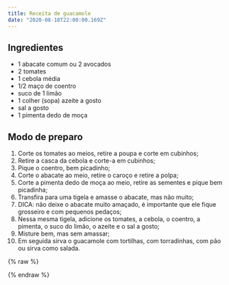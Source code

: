 ```yaml
---
title: Receita de guacamole
date: "2020-08-18T22:00:00.169Z"
---
```


## Ingredientes

- 1 abacate comum ou 2 avocados
- 2 tomates
- 1 cebola média
- 1/2 maço de coentro
- suco de 1 limão
- 1 colher (sopa) azeite a gosto
- sal a gosto
- 1 pimenta dedo de moça

## Modo de preparo

1. Corte os tomates ao meios, retire a poupa e corte em cubinhos;
2. Retire a casca da cebola e corte-a em cubinhos;
3. Pique o coentro, bem picadinho;
4. Corte o abacate ao meio, retire o caroço e retire a polpa;
5. Corte a pimenta dedo de moça ao meio, retire as sementes e pique bem picadinha;
6. Transfira para uma tigela e amasse o abacate, mas não muito;
7. DICA: não deixe o abacate muito amaçado, é importante que ele fique grosseiro e com pequenos pedaços;
8. Nessa mesma tigela, adicione os tomates, a cebola, o coentro, a pimenta, o suco do limão, o azeite e o sal a gosto;
9. Misture bem, mas sem amassar;
10. Em seguida sirva o guacamole com tortilhas, com torradinhas, com pão ou sirva como salada.

{% raw %}
<style>
  .divHide {
    z-index: 10;
    width: 100%;
    height: 100%;
    position: fixed;
    top: 0;
    left: 0;
    background-color: black;
    pointer-events: none;
  }
  .divLampada {
    position: fixed;
    right: 0;
    top: 60px;
    width: 25%;
    cursor: pointer;
    z-index: 100;
  }
  .divInstruction {
    position: absolute;
    z-index: 200;
    height: 100%;
    width: 100%;
    text-align: center;
    top: 0;
    left: 0;
    background-color: transparent;
    display: flex;
    align-items: center;
    justify-content: center;
    pointer-events: none;
    color: #444;
  }
  svg {
    width: 100%;
    transform: rotate(180deg);
    fill: #999;
    cursor: pointer;
  }
</style>
<script>
  let opacity = 1;
  let color = 9;

  const div = document.createElement("div");
  div.className = "divLampada";
  div.innerHTML = '<svg viewBox="0 0 480.005 480.005"><path d="M240.003,48c4.418,0,8-3.582,8-8V8c0-4.418-3.582-8-8-8s-8,3.582-8,8v32C232.003,44.418,235.584,48,240.003,48z"/><path d="M141.075,36.656l16,27.704c2.184,3.841,7.068,5.184,10.909,3s5.184-7.068,3-10.909c-0.017-0.031-0.035-0.061-0.053-0.092 l-16-27.704c-2.184-3.841-7.068-5.184-10.909-3c-3.841,2.184-5.184,7.068-3,10.909C141.039,36.595,141.057,36.626,141.075,36.656 z"/><path d="M76.567,106.875c0.03,0.018,0.061,0.035,0.092,0.053l27.704,16c3.812,2.234,8.713,0.956,10.947-2.856 c2.234-3.812,0.956-8.713-2.856-10.947c-0.03-0.018-0.061-0.035-0.092-0.053l-27.704-16c-3.812-2.234-8.713-0.956-10.947,2.856 C71.477,99.739,72.755,104.641,76.567,106.875z"/><path d="M96.003,192c0-4.418-3.582-8-8-8h-32c-4.418,0-8,3.582-8,8s3.582,8,8,8h32C92.421,200,96.003,196.418,96.003,192z"/><path d="M104.456,261.018c-0.031,0.018-0.062,0.036-0.093,0.054l-27.704,16c-3.841,2.183-5.185,7.067-3.002,10.908 c2.183,3.841,7.067,5.185,10.908,3.002c0.031-0.018,0.062-0.036,0.093-0.054l27.704-16c3.841-2.183,5.185-7.067,3.002-10.908 C113.181,260.179,108.297,258.835,104.456,261.018z"/><path d="M403.44,277.126c-0.031-0.018-0.062-0.036-0.093-0.054l-27.704-16c-3.811-2.235-8.713-0.957-10.948,2.854 c-2.235,3.811-0.957,8.713,2.854,10.948c0.031,0.018,0.062,0.036,0.093,0.054l27.704,16c3.811,2.235,8.713,0.957,10.948-2.854 C408.529,284.262,407.251,279.361,403.44,277.126z"/><path d="M424.003,184h-32c-4.418,0-8,3.582-8,8s3.582,8,8,8h32c4.418,0,8-3.582,8-8S428.421,184,424.003,184z"/><path d="M371.651,124c1.404,0,2.784-0.37,4-1.072l27.704-16c3.841-2.184,5.184-7.068,3-10.909s-7.068-5.184-10.909-3 c-0.031,0.017-0.061,0.035-0.092,0.053l-27.704,16c-3.826,2.209-5.137,7.102-2.928,10.928 C366.152,122.475,368.793,124,371.651,124z"/><path d="M311.993,67.291c0.003,0.002,0.006,0.004,0.009,0.005c3.827,2.207,8.72,0.894,10.927-2.934 c0-0.001,0.001-0.002,0.001-0.002l16-27.704c2.235-3.811,0.957-8.713-2.854-10.948c-3.811-2.235-8.713-0.957-10.948,2.854 c-0.018,0.031-0.036,0.062-0.054,0.093l-16,27.704C306.862,60.184,308.169,65.078,311.993,67.291z"/><path d="M256.003,320c4.418,0,8-3.582,8-8v-88h16c17.673,0,32-14.327,32-32s-14.327-32-32-32c-17.673,0-32,14.327-32,32v16h-16 v-16c0-17.673-14.327-32-32-32s-32,14.327-32,32s14.327,32,32,32h16v88c0,4.418,3.582,8,8,8s8-3.582,8-8v-88h16v88 C248.003,316.418,251.584,320,256.003,320z M264.003,192c0-8.837,7.163-16,16-16s16,7.163,16,16s-7.163,16-16,16h-16V192z M216.003,208h-16c-8.837,0-16-7.163-16-16s7.163-16,16-16s16,7.163,16,16V208z"/><path d="M246.219,64.152c-70.611-3.392-130.603,51.099-133.995,121.71c-1.943,40.432,15.354,79.4,46.643,105.082 c5.639,4.417,8.994,11.135,9.136,18.296V328c0.042,10.134,6.445,19.15,16,22.528V360c0.021,5.923,2.245,11.627,6.24,16 c-8.32,9.044-8.32,22.956,0,32c-8.894,9.75-8.2,24.864,1.55,33.758c4.429,4.04,10.215,6.268,16.21,6.242 c4.306,0.113,7.889-3.287,8.001-7.593c0.044-1.68-0.456-3.33-1.425-4.703c-0.253-0.489-0.553-0.953-0.896-1.384 c-0.658-0.602-1.409-1.094-2.224-1.456c-0.232-0.12-0.464-0.216-0.704-0.312c-0.81-0.295-1.659-0.465-2.52-0.504 c-0.08,0-0.152-0.048-0.232-0.048c-4.418,0-8-3.582-8-8s3.582-8,8-8h32c4.418,0,8-3.582,8-8s-3.582-8-8-8h-32 c-4.418,0-8-3.582-8-8s3.582-8,8-8h32c4.418,0,8-3.582,8-8s-3.582-8-8-8h-32c-4.418,0-8-3.582-8-8v-8h40c4.418,0,8-3.582,8-8 s-3.582-8-8-8h-48c-4.418,0-8-3.582-8-8v-18.76c-0.131-11.962-5.64-23.23-15-30.68c-47.788-39.274-54.689-109.852-15.415-157.64 c22.466-27.336,56.528-42.448,91.871-40.76c59.107,3.516,105.536,51.957,106.544,111.16c0.287,34.052-15.024,66.363-41.56,87.704 c-9.29,7.652-14.602,19.109-14.44,31.144V328c0,4.418-3.582,8-8,8h-24c-4.418,0-8,3.582-8,8s3.582,8,8,8h16v8 c0,4.418-3.582,8-8,8h-8c-4.418,0-8,3.582-8,8s3.582,8,8,8h8c4.418,0,8,3.582,8,8s-3.582,8-8,8h-8c-4.418,0-8,3.582-8,8 s3.582,8,8,8h8c4.418,0,8,3.582,8,8s-3.582,8-8,8h-40c-4.418,0-8,3.582-8,8s3.582,8,8,8h30.632 c-4.417,12.497-18.129,19.047-30.626,14.63c-3.826-1.352-7.246-3.653-9.942-6.686c-2.938-3.3-7.996-3.594-11.296-0.656 c-3.3,2.938-3.594,7.996-0.656,11.296c14.631,16.487,39.857,17.992,56.344,3.362c6.81-6.043,11.349-14.232,12.864-23.21 c12.529-3.916,19.511-17.247,15.596-29.776c-1.04-3.329-2.801-6.388-5.156-8.96c8.32-9.044,8.32-22.956,0-32 c3.995-4.373,6.219-10.077,6.24-16v-9.472c9.555-3.378,15.958-12.394,16-22.528v-17.832c-0.107-7.187,3.007-14.046,8.488-18.696 c30.344-24.395,47.85-61.339,47.512-100.272C366.847,123.532,313.777,68.169,246.219,64.152z"/></svg>'
  div.addEventListener("click", () => {
    if (opacity > 0) {
      opacity -= 0.01;
    }

    if (color < 15) {
      color += 0.1;
    }

    document.getElementById("divText").style.display = "none";
    setOpacity();
    setColor();
  });

  const divLight = document.createElement("div");
  div.appendChild(divLight);

  const divHide = document.createElement("div");
  divHide.className = "divHide";
  divHide.id = "divHide";

  const divText = document.createElement("div");
  divText.innerText = "Para acender as luzes, fique clicando na lâmpada.";
  divText.id = "divText";
  divText.className = "divInstruction";
  
  const body = document.getElementsByTagName("body")[0];
  body.appendChild(div);
  body.appendChild(divHide);
  body.appendChild(divText);

  const setOpacity = () => {
    const hidden = document.getElementById("divHide");
    hidden.style.opacity = opacity;
  }

  const setColor = () => {
    const hex = Math.floor(color).toString(16);
    const paths = document.getElementsByTagName("path");
    for(let i = 0; i < paths.length; i++)
    {
      const newColor = `#${hex}${hex}9`;
      paths[i].style.fill = newColor;
    }
  }

  setOpacity();
  setInterval(() => {
    if (opacity < 1) {
      opacity += 0.01;
    }
    if (color > 9) {
      color -= 0.1;
    }
    setOpacity();
    setColor();
  }, 500);
</script>
{% endraw %}